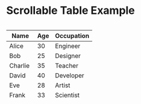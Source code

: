 # Scrollable Table Example

<div style="overflow-x:auto; overflow-y:auto; max-height:200px;">

| Name    | Age | Occupation |
|---------|-----|------------|
| Alice   | 30  | Engineer   |
| Bob     | 25  | Designer   |
| Charlie | 35  | Teacher    |
| David   | 40  | Developer  |
| Eve     | 28  | Artist     |
| Frank   | 33  | Scientist  |
| Grace   | 29  | Manager    |
| Hannah  | 31  | Writer     |
| Ivan    | 27  | Architect  |
| Judy    | 32  | Lawyer     |

</div>
